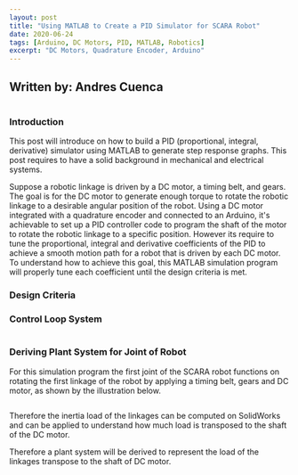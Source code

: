 ```yaml
---
layout: post
title: "Using MATLAB to Create a PID Simulator for SCARA Robot"
date: 2020-06-24
tags: [Arduino, DC Motors, PID, MATLAB, Robotics]
excerpt: "DC Motors, Quadrature Encoder, Arduino"
---
```


## Written by: Andres Cuenca

<img src="{{ site.url }}{{ site.baseurl }}/images/industry-logos/matlab-logo.jpg" alt="">

### Introduction

This post will introduce on how to build a PID (proportional, integral, derivative) simulator using MATLAB to generate
step response graphs. This post requires to have a solid background in mechanical and electrical systems.


Suppose a robotic linkage is driven by a DC motor, a timing belt, and gears. The goal is for the
DC motor to generate enough torque to rotate the robotic linkage to a desirable
angular position of the robot. Using a DC motor integrated with a quadrature encoder and connected to an Arduino,
it's achievable to set up a PID controller code to program the shaft of the motor to rotate the robotic linkage to a
specific position. However its require to tune the proportional, integral and derivative coefficients of the PID to achieve
a smooth motion path for a robot that is driven by each DC motor. To understand how to achieve this goal,
this MATLAB simulation program will properly tune each coefficient until the design criteria is met.

### Design Criteria


### Control Loop System

<img src="{{ site.url }}{{ site.baseurl }}/images/DCmotor/motor-gear-CL.jpg" alt="">

### Deriving Plant System for Joint of Robot

For this simulation program the first joint of the SCARA robot functions on rotating the first linkage of the robot by applying a timing belt, gears and DC motor,
as shown by the illustration below.

<img src="{{ site.url }}{{ site.baseurl }}/images/SCARA_Robot1.jpg" alt="">

Therefore the inertia load of the linkages  can be computed on SolidWorks and can be applied
to understand how much load is transposed to the shaft of the DC motor.

Therefore a plant system will be derived to represent the load of the linkages transpose to the shaft of DC motor.

<img src="{{ site.url }}{{ site.baseurl }}/images/DCmotor/transfer-eqn.JPG" alt="">
